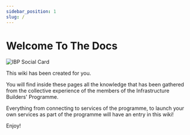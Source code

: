 ```yaml
---
sidebar_position: 1
slug: /
---
```


# Welcome To The Docs

![IBP Social Card](../static/img/ibp-social-card.jpg)

This wiki has been created for you.

You will find inside these pages all the knowledge that has been gathered from the collective experience of the members of the Infrastructure Builders' Programme.

Everything from connecting to services of the programme, to launch your own services as part of the programme will have an entry in this wiki!

Enjoy!
